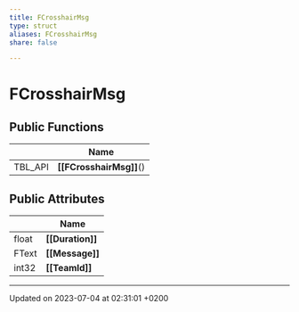 ```yaml
---
title: FCrosshairMsg
type: struct
aliases: FCrosshairMsg
share: false

---
```


# FCrosshairMsg





## Public Functions

|                | Name           |
| -------------- | -------------- |
| TBL_API | **[[FCrosshairMsg]]**() |

## Public Attributes

|                | Name           |
| -------------- | -------------- |
| float | **[[Duration]]**  |
| FText | **[[Message]]**  |
| int32 | **[[TeamId]]**  |

-------------------------------

Updated on 2023-07-04 at 02:31:01 +0200